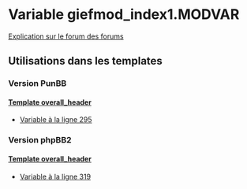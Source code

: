 # Variable giefmod_index1.MODVAR
[Explication sur le forum des forums](http://forum.forumactif.com/t294113-listing-des-variables#giefmod_index1.MODVAR)
## Utilisations dans les templates
### Version PunBB
#### [Template overall_header](punbb/overall_header.md)
* [Variable à la ligne 295](../punbb/overall_header.tpl#L295)
### Version phpBB2
#### [Template overall_header](subsilver/overall_header.md)
* [Variable à la ligne 319](../subsilver/overall_header.tpl#L319)